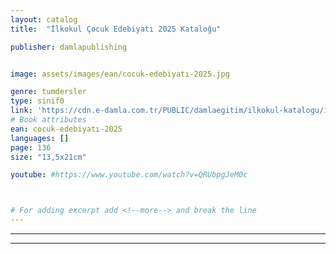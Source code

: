 ```yaml
---
layout: catalog
title:  "İlkokul Çocuk Edebiyatı 2025 Kataloğu"

publisher: damlapublishing


image: assets/images/ean/cocuk-edebiyatı-2025.jpg

genre: tumdersler
type: sinif0
link: 'https://cdn.e-damla.com.tr/PUBLIC/damlaegitim/ilkokul-katalogu/index.html'
# Book attributes
ean: cocuk-edebiyatı-2025
languages: []
page: 136
size: "13,5x21cm"

youtube: #https://www.youtube.com/watch?v=QRUbpgJeM0c



# For adding excerpt add <!--more--> and break the line
---
```



<hr>
<hr>
